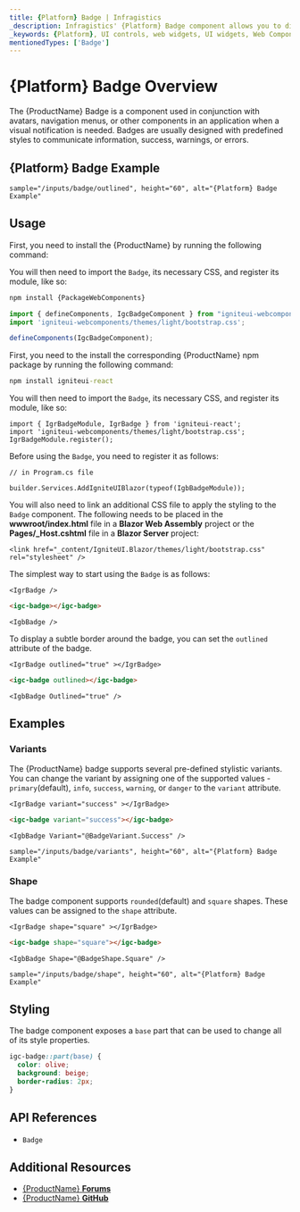 ```yaml
---
title: {Platform} Badge | Infragistics
_description: Infragistics' {Platform} Badge component allows you to display content in a predefined style to decorate other components anywhere in an application.
_keywords: {Platform}, UI controls, web widgets, UI widgets, Web Components, {Platform} Badge Components, Infragistics
mentionedTypes: ['Badge']
---
```


# {Platform} Badge Overview

The {ProductName} Badge is a component used in conjunction with avatars, navigation menus, or other components in an application when a visual notification is needed. Badges are usually designed with predefined styles to communicate information, success, warnings, or errors.

## {Platform} Badge Example

`sample="/inputs/badge/outlined", height="60", alt="{Platform} Badge Example"`



<div class="divider"></div>

## Usage

<!-- WebComponents -->
First, you need to install the {ProductName} by running the following command:

You will then need to import the `Badge`, its necessary CSS, and register its module, like so:

```cmd
npm install {PackageWebComponents}
```

```ts
import { defineComponents, IgcBadgeComponent } from "igniteui-webcomponents";
import 'igniteui-webcomponents/themes/light/bootstrap.css';

defineComponents(IgcBadgeComponent);
```
<!-- end: WebComponents -->

<!-- React -->
First, you need to the install the corresponding {ProductName} npm package by running the following command:

```cmd
npm install igniteui-react
```

You will then need to import the `Badge`, its necessary CSS, and register its module, like so:

```tsx
import { IgrBadgeModule, IgrBadge } from 'igniteui-react';
import 'igniteui-webcomponents/themes/light/bootstrap.css';
IgrBadgeModule.register();
```
<!-- end: React -->

<!-- Blazor -->

Before using the `Badge`, you need to register it as follows:

```razor
// in Program.cs file

builder.Services.AddIgniteUIBlazor(typeof(IgbBadgeModule));
```

You will also need to link an additional CSS file to apply the styling to the `Badge` component. The following needs to be placed in the **wwwroot/index.html** file in a **Blazor Web Assembly** project or the **Pages/_Host.cshtml** file in a **Blazor Server** project:

```razor
<link href="_content/IgniteUI.Blazor/themes/light/bootstrap.css" rel="stylesheet" />
```

<!-- end: Blazor -->

The simplest way to start using the `Badge` is as follows:

```tsx
<IgrBadge />
```

```html
<igc-badge></igc-badge>
```

```razor
<IgbBadge />
```

To display a subtle border around the badge, you can set the `outlined` attribute of the badge.

```tsx
<IgrBadge outlined="true" ></IgrBadge>
```

```html
<igc-badge outlined></igc-badge>
```

```razor
<IgbBadge Outlined="true" />
```

## Examples

### Variants

The {ProductName} badge supports several pre-defined stylistic variants. You can change the variant by assigning one of the supported values - `primary`(default), `info`, `success`, `warning`, or `danger` to the `variant` attribute.

```tsx
<IgrBadge variant="success" ></IgrBadge>
```

```html
<igc-badge variant="success"></igc-badge>
```

```razor
<IgbBadge Variant="@BadgeVariant.Success" />
```

`sample="/inputs/badge/variants", height="60", alt="{Platform} Badge Example"`



### Shape

The badge component supports `rounded`(default) and `square` shapes. These values can be assigned to the `shape` attribute.

```tsx
<IgrBadge shape="square" ></IgrBadge>
```

```html
<igc-badge shape="square"></igc-badge>
```

```razor
<IgbBadge Shape="@BadgeShape.Square" />
```

`sample="/inputs/badge/shape", height="60", alt="{Platform} Badge Example"`



## Styling

The badge component exposes a `base` part that can be used to change all of its style properties.

```css
igc-badge::part(base) {
  color: olive;
  background: beige;
  border-radius: 2px;
}
```


<div class="divider--half"></div>

## API References

 - `Badge`

## Additional Resources

* [{ProductName} **Forums**]({ForumsLink})
* [{ProductName} **GitHub**]({GithubLink})
